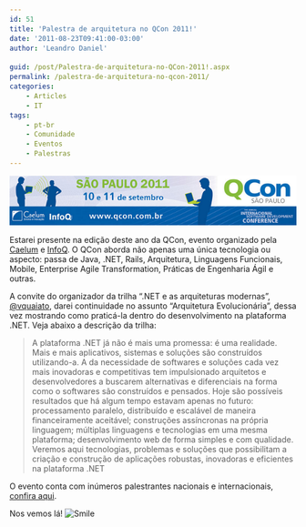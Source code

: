 ```yaml
---
id: 51
title: 'Palestra de arquitetura no QCon 2011!'
date: '2011-08-23T09:41:00-03:00'
author: 'Leandro Daniel'

guid: /post/Palestra-de-arquitetura-no-QCon-2011!.aspx
permalink: /palestra-de-arquitetura-no-qcon-2011/
categories:
    - Articles
    - IT
tags:
    - pt-br
    - Comunidade
    - Eventos
    - Palestras
---
```


[![](/assets/pics/qcon2011banner.png)](http://qconsp.com/)

Estarei presente na edição deste ano da QCon, evento organizado pela [Caelum](http://www.caelum.com.br) e [InfoQ](http://www.infoq.com/br/). O QCon aborda não apenas uma única tecnologia ou aspecto: passa de Java, .NET, Rails, Arquitetura, Linguagens Funcionais, Mobile, Enterprise Agile Transformation, Práticas de Engenharia Ágil e outras.

A convite do organizador da trilha “.NET e as arquiteturas modernas”, [@vquaiato](http://twitter.com/vquaiato), darei continuidade no assunto “Arquitetura Evolucionária”, dessa vez mostrando como praticá-la dentro do desenvolvimento na plataforma .NET. Veja abaixo a descrição da trilha:

> A plataforma .NET já não é mais uma promessa: é uma realidade. Mais e mais aplicativos, sistemas e soluções são construídos utilizando-a. A da necessidade de softwares e soluções cada vez mais inovadoras e competitivas tem impulsionado arquitetos e desenvolvedores a buscarem alternativas e diferenciais na forma como o softwares são construídos e pensados. Hoje são possíveis resultados que há algum tempo estavam apenas no futuro: processamento paralelo, distribuído e escalável de maneira financeiramente aceitável; construções assíncronas na própria linguagem; múltiplas linguagens e tecnologias em uma mesma plataforma; desenvolvimento web de forma simples e com qualidade. Veremos aqui tecnologias, problemas e soluções que possibilitam a criação e construção de aplicações robustas, inovadoras e eficientes na plataforma .NET

O evento conta com inúmeros palestrantes nacionais e internacionais, [confira aqui](http://qconsp.com/palestrantes).

Nos vemos lá! ![Smile](http://www.leandrodaniel.com/editors/tiny_mce_3_3_9_2/plugins/emotions/img/smiley-smile.gif "Smile")
